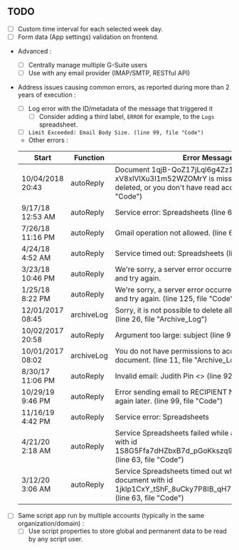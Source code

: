 ## TODO

- [ ] Custom time interval for each selected week day.
- [ ] Form data (App settings) validation on frontend.
- Advanced :
    - [ ] Centrally manage multiple G-Suite users
    - [ ] Use with any email provider (IMAP/SMTP, RESTful API)
- Address issues causing common errors, as reported during more than 2 years of execution :
    - [ ] Log error with the ID/metadata of the message that triggered it
        - [ ] Consider adding a third label, `ERROR` for example, to the `Logs` spreadsheet.
    - [ ] `Limit Exceeded: Email Body Size. (line 99, file "Code")`
    - Other errors :
   
    | Start            | Function   | Error Message                                                                                                                                    | Trigger    | End              |
    | ---------------- | ---------- | ------------------------------------------------------------------------------------------------------------------------------------------------ | ---------- | ---------------- |
    | 10/04/2018 20:43 | autoReply  | Document 1qjB-QoZ17jLql6g4Zz1l6-xV8xlVlXu3I1m52WZOMrY is missing (perhaps it was deleted, or you don't have read access?) (line 22, file "Code") | time-based | 10/04/2018 20:44 |
    | 9/17/18 12:53 AM | autoReply  | Service error: Spreadsheets (line 63, file "Code")                                                                                               | time-based | 9/17/18 12:53 AM |
    | 7/26/18 11:16 PM | autoReply  | Gmail operation not allowed. (line 62, file "Code")                                                                                              | time-based | 7/26/18 11:16 PM |
    | 4/24/18 4:52 AM  | autoReply  | Service timed out: Spreadsheets (line 63, file "Code")                                                                                           | time-based | 4/24/18 4:53 AM  |
    | 3/23/18 10:46 PM | autoReply  | We're sorry, a server error occurred. Please wait a bit and try again.                                                                           | time-based | 3/23/18 10:46 PM |
    | 1/25/18 8:22 PM  | autoReply  | We're sorry, a server error occurred. Please wait a bit and try again. (line 125, file "Code")                                                   | time-based | 1/25/18 8:24 PM  |
    | 12/01/2017 08:45 | archiveLog | Sorry, it is not possible to delete all non-frozen rows. (line 26, file "Archive_Log")                                                           | time-based | 12/01/2017 08:45 |
    | 10/02/2017 20:58 | autoReply  | Argument too large: subject (line 97, file "Code")                                                                                               | time-based | 10/02/2017 20:58 |
    | 10/01/2017 08:02 | archiveLog | You do not have permissions to access the requested document. (line 11, file "Archive_Log")                                                      | time-based | 10/01/2017 08:02 |
    | 8/30/17 11:06 PM | autoReply  | Invalid email: Judith Pin &lt;&gt; (line 92, file &quot;Code&quot;)                                                                              | time-based | 8/30/17 11:06 PM |
    | 10/29/19 9:46 PM | autoReply  | Error sending email to RECIPIENT NAME . Please try again later. (line 99, file "Code")                                                           | time-based | 10/29/19 9:46 PM |
    | 11/16/19 4:42 PM | autoReply  | Service error: Spreadsheets                                                                                                                      | time-based | 11/16/19 4:46 PM |
    | 4/21/20 2:18 AM  | autoReply  | Service Spreadsheets failed while accessing document with id 1S8G5Ffa7dHZbxB7d_pGoKkszq9mUhAaC3QII2gLftis. (line 63, file "Code")                | time-based | 4/21/20 2:20 AM  |
    | 3/12/20 3:06 AM  | autoReply  | Service Spreadsheets timed out while accessing document with id 1jklp1CxY_tShF_8uCky7P8IB_qH7vtTPLnZs56pSdX8. (line 63, file "Code")             | time-based | 3/12/20 3:07 AM  |
- [ ] Same script app run by multiple accounts (typically in the same organization/domain) :
    - [ ] Use script properties to store global and permanent data to be read by any script user.
